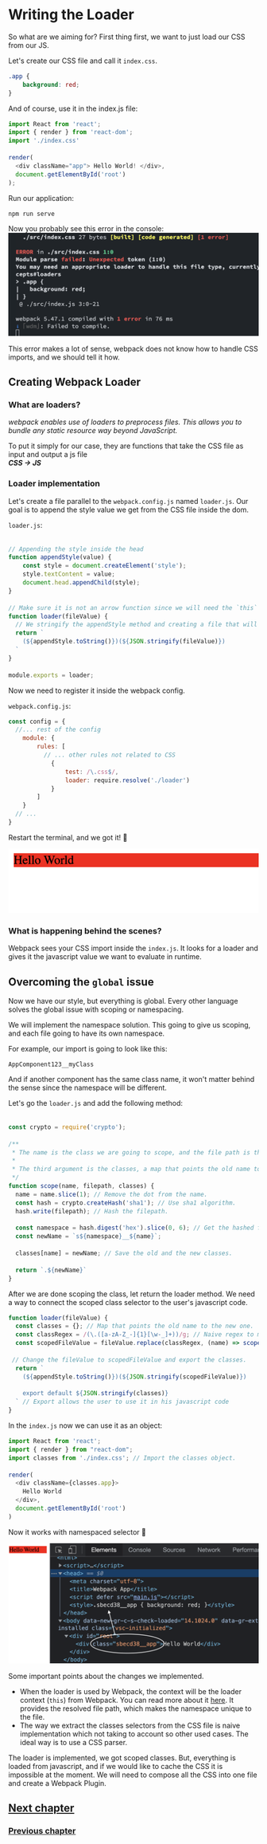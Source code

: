 # Writing the Loader

So what are we aiming for?
First thing first, we want to just load our CSS from our JS.

Let's create our CSS file and call it `index.css`.
```css
.app {
	background: red;
}
```

And of course, use it in the index.js file:
```js
import React from 'react';
import { render } from 'react-dom';
import './index.css'

render(
  <div className="app"> Hello World! </div>,
  document.getElementById('root')
);
```

Run our application:
```bash
npm run serve
```

Now you probably see this error in the console:
![Error](./assets/failed-to-load-css-error.png)

This error makes a lot of sense, webpack does not know how to handle CSS imports, and we should tell it how.

## Creating Webpack Loader

### What are loaders?

*webpack enables use of loaders to preprocess files. This allows you to bundle any static resource way beyond JavaScript.*

To put it simply for our case, they are functions that take the CSS file as input and output a js file\
_**CSS -> JS**_

### Loader implementation

Let's create a file parallel to the `webpack.config.js` named `loader.js`.
Our goal is to append the style value we get from the CSS file inside the dom.

`loader.js`:
```js

// Appending the style inside the head
function appendStyle(value) {
    const style = document.createElement('style');
    style.textContent = value;
    document.head.appendChild(style);
}

// Make sure it is not an arrow function since we will need the `this` context of webpack
function loader(fileValue) {
  // We stringify the appendStyle method and creating a file that will invoked with the css file value in run time
  return `
    (${appendStyle.toString()})(${JSON.stringify(fileValue)})
  `
}

module.exports = loader;
```

Now we need to register it inside the webpack config.

`webpack.config.js`:
```js
const config = {
  //... rest of the config
    module: {
        rules: [
          // ... other rules not related to CSS
            {
                test: /\.css$/,
                loader: require.resolve('./loader')
            }
        ]
    }
  // ...
}
```

Restart the terminal, and we got it! 🎊

![Loader success](./assets/loader-out-result.png)


### What is happening behind the scenes?

Webpack sees your CSS import inside the `index.js`. It looks for a loader and gives it the javascript value we want to evaluate in runtime.

## Overcoming the `global` issue

Now we have our style, but everything is global.
Every other language solves the global issue with scoping or namespacing.

We will implement the namespace solution.
This going to give us scoping, and each file going to have its own namespace.

For example, our import is going to look like this:
```
AppComponent123__myClass
```

And if another component has the same class name, it won't matter behind the sense since the namespace will be different.

Let's go the `loader.js` and add the following method:
```js

const crypto = require('crypto');

/**
 * The name is the class we are going to scope, and the file path is the value we are going to for the namespacing.
 * 
 * The third argument is the classes, a map that points the old name to the new one.
 */
function scope(name, filepath, classes) {
  name = name.slice(1); // Remove the dot from the name.
  const hash = crypto.createHash('sha1'); // Use sha1 algorithm.
  hash.write(filepath); // Hash the filepath.
  
  const namespace = hash.digest('hex').slice(0, 6); // Get the hashed filepath.
  const newName = `s${namespace}__${name}`;

  classes[name] = newName; // Save the old and the new classes.

  return `.${newName}`
}
```

After we are done scoping the class, let return the loader method.
We need a way to connect the scoped class selector to the user's javascript code.

```js
function loader(fileValue) {
  const classes = {}; // Map that points the old name to the new one.
  const classRegex = /(\.([a-zA-Z_-]{1}[\w-_]+))/g; // Naive regex to match everything that start with dot.
  const scopedFileValue = fileValue.replace(classRegex, (name) => scope(name, this.resourcePath, classes)); // Replace the old class with the new one and add it to the classes object

 // Change the fileValue to scopedFileValue and export the classes.
  return `
    (${appendStyle.toString()})(${JSON.stringify(scopedFileValue)})

    export default ${JSON.stringify(classes)}
  ` // Export allows the user to use it in his javascript code
}
```

In the `index.js` now we can use it as an object:

```js
import React from 'react';
import { render } from "react-dom";
import classes from './index.css'; // Import the classes object.

render(
  <div className={classes.app}>
    Hello World
  </div>,
  document.getElementById('root')
)
```

Now it works with namespaced selector 🎉

![Class with namespaced selector](./assets/loader-namespaced-selector.png)

Some important points about the changes we implemented.

* When the loader is used by Webpack, the context will be the loader context (`this`) from Webpack. You can read more about it [here](https://webpack.js.org/api/loaders/). It provides the resolved file path, which makes the namespace unique to the file.
* The way we extract the classes selectors from the CSS file is naive implementation which not taking to account so other used cases. The ideal way is to use a CSS parser.

The loader is implemented, we got scoped classes.
But, everything is loaded from javascript, and if we would like to cache the CSS it is impossible at the moment.
We will need to compose all the CSS into one file and create a Webpack Plugin.

## [Next chapter](./css-plugin.md)
### [Previous chapter](./setup-the-solution.md)